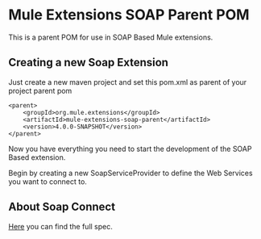 # Mule Extensions SOAP Parent POM

This is a parent POM for use in SOAP Based Mule extensions.

## Creating a new Soap Extension

Just create a new maven project and set this pom.xml as parent of your project parent pom

    <parent>
        <groupId>org.mule.extensions</groupId>
	    <artifactId>mule-extensions-soap-parent</artifactId>
        <version>4.0.0-SNAPSHOT</version>
    </parent>

Now you have everything you need to start the development of the SOAP Based extension.

Begin by creating a new SoapServiceProvider to define the Web Services you want to connect to.

## About Soap Connect
    
[Here](https://docs.google.com/a/mulesoft.com/document/d/1NlNPWXxLL1enUg0Ly1EqzxmNtc03c5JOoS2NPQALXtM/edit?usp=sharing) you can find the full spec.


